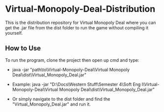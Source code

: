 # Virtual-Monopoly-Deal-Distribution
This is the distribution repository for Virtual Monopoly Deal where you can get the .jar file from the dist folder to run the game without compiling it yourself.

## How to Use
To run the program, clone the project then open up cmd and type:

- java -jar "path\to\Virtual-Monopoly-Deal\Virtual Monopoly Deal\dist\Virtual_Monopoly_Deal.jar"

- Example: java -jar "D:\Docs\Western Stuff\Semester 4\Soft Eng I\Virtual-Monopoly-Deal\Virtual Monopoly Deal\dist\Virtual_Monopoly_Deal.jar"

- Or simply navigate to the dist folder and find the "Virtual_Monopoly_Deal.jar" and run it.
